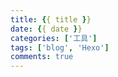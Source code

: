 ```yaml
---
title: {{ title }}
date: {{ date }}
categories: ['工具']
tags: ['blog', 'Hexo']
comments: true
---
```

